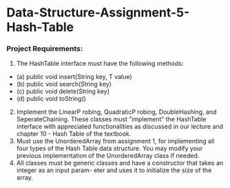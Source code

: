 # Data-Structure-Assignment-5-Hash-Table

### Project Requirements:
1. The HashTable interface must have the following methods:
  - (a) public void insert(String key, T value)
  - (b) public void search(String key)
  - (c) public void delete(String key)
  - (d) public void toString()
2. Implement the LinearP robing, QuadraticP robing, DoubleHashing, and SeperateChaining. These classes must ”implement” the HashTable interface with appreciated functionalities as discussed in our lecture and chapter 10 - Hash Table of the textbook.
3. Must use the UnorderedArray from assignment 1, for implementing all four types of the Hash Table data structure. You may modify your previous implementation of the UnorderedArray class if needed.
4. All classes must be generic classes and have a constructor that takes an integer as an input param- eter and uses it to initialize the size of the array.
